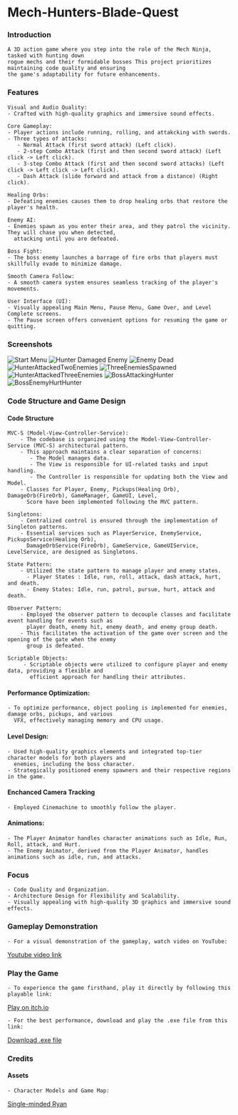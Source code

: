 # Mech-Hunters-Blade-Quest
 
### Introduction

    A 3D action game where you step into the role of the Mech Ninja, tasked with hunting down 
    rogue mechs and their formidable bosses This project prioritizes maintaining code quality and ensuring 
    the game's adaptability for future enhancements.
    
### Features
    Visual and Audio Quality:
    - Crafted with high-quality graphics and immersive sound effects.
    
    Core Gameplay:
    - Player actions include running, rolling, and attakcking with swords.
    - Three types of attacks:
       - Normal Attack (first sword attack) (Left click).
       - 2-step Combo Attack (first and then second sword attack) (Left click -> Left click).
       - 3-step Combo Attack (first and then second sword attacks) (Left click -> Left click -> Left click).
       - Dash Attack (slide forward and attack from a distance) (Right click).

    Healing Orbs:
    - Defeating enemies causes them to drop healing orbs that restore the player's health.
    
    Enemy AI:
    - Enemies spawn as you enter their area, and they patrol the vicinity. They will chase you when detected,
      attacking until you are defeated.
    
    Boss Fight:
    - The boss enemy launches a barrage of fire orbs that players must skillfully evade to minimize damage.
    
    Smooth Camera Follow:
    - A smooth camera system ensures seamless tracking of the player's movements.
    
    User Interface (UI):
    - Visually appealing Main Menu, Pause Menu, Game Over, and Level Complete screens.
    - The Pause screen offers convenient options for resuming the game or quitting.
    
### Screenshots
  ![Start Menu](./Screenshots/StartMenu.png)
  ![Hunter Damaged Enemy](./Screenshots/HunterDamagedEnemy.png)
  ![Enemy Dead](./Screenshots/EnemyDead.png)
  ![HunterAttackedTwoEnemies](./Screenshots/HunterAttackedTwoEnemies.png)
  ![ThreeEnemiesSpawned](./Screenshots/ThreeEnemiesSpawned.png)   
  ![HunterAttackedThreeEnemies](./Screenshots/HunterAttackedThreeEnemies.png)
  ![BossAttackingHunter](./Screenshots/BossAttackingHunter.png)
  ![BossEnemyHurtHunter](./Screenshots/BossEnemyHurtHunter.png)






  
### Code Structure and Game Design
#### Code Structure

    MVC-S (Model-View-Controller-Service):
        - The codebase is organized using the Model-View-Controller-Service (MVC-S) architectural pattern.
        - This approach maintains a clear separation of concerns:
           - The Model manages data.
           - The View is responsible for UI-related tasks and input handling.
           - The Controller is responsible for updating both the View and Model.
        - Classes for Player, Enemy, Pickups(Healing Orb), DamageOrb(FireOrb), GameManager, GameUI, Level, 
          Score have been implemented following the MVC pattern.

    Singletons:
        - Centralized control is ensured through the implementation of Singleton patterns.
        - Essential services such as PlayerService, EnemyService, PickupsService(Healing Orb), 
          DamageOrbService(FireOrb), GameService, GameUIService, LevelService, are designed as Singletons.
          
    State Pattern:
        - Utilized the state pattern to manage player and enemy states.
          - Player States : Idle, run, roll, attack, dash attack, hurt, and death.
          - Enemy States: Idle, run, patrol, pursue, hurt, attack and death.
    
    Observer Pattern:
        - Employed the observer pattern to decouple classes and facilitate event handling for events such as 
          player death, enemy hit, enemy death, and enemy group death.
        - This facilitates the activation of the game over screen and the opening of the gate when the enemy 
          group is defeated.

    Scriptable Objects:
         - Scriptable objects were utilized to configure player and enemy data, providing a flexible and 
           efficient approach for handling their attributes.
       
#### Performance Optimization:
    - To optimize performance, object pooling is implemented for enemies, damage orbs, pickups, and various 
      VFX, effectively managing memory and CPU usage.

#### Level Design:
    - Used high-quality graphics elements and integrated top-tier character models for both players and 
      enemies, including the boss character.
    - Strategically positioned enemy spawners and their respective regions in the game.

#### Enchanced Camera Tracking
    - Employed Cinemachine to smoothly follow the player. 

#### Animations:
    - The Player Animator handles character animations such as Idle, Run, Roll, attack, and Hurt.
    - The Enemy Animator, derived from the Player Animator, handles animations such as idle, run, and attacks.
    
### Focus
    - Code Quality and Organization.
    - Architecture Design for Flexibility and Scalability.
    - Visually appealing with high-quality 3D graphics and immersive sound effects.
    
### Gameplay Demonstration
    - For a visual demonstration of the gameplay, watch video on YouTube: 
   [Youtube video link](https://youtu.be/_da6i8nP55E)
    
### Play the Game
    - To experience the game firsthand, play it directly by following this playable link: 
   [Play on itch.io](https://rahul-pargi.itch.io/mech-hunter/)
   
    - For the best performance, download and play the .exe file from this link:
   [Download .exe file](https://drive.google.com/file/d/1vTkCpfYoJgEkJ8K7jl8uQmJh42NtcSnI/view?usp=sharing/)
    

### Credits
#### Assets
    - Character Models and Game Map:
   [Single-minded Ryan](https://www.udemy.com/user/single-minded-ryan/)
